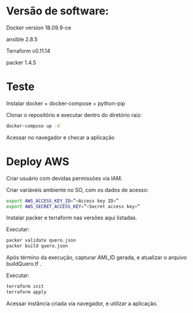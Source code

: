 # Versão de software:

Docker version 18.09.9-ce

ansible 2.8.5

Terraform v0.11.14

packer 1.4.5

# Teste

Instalar docker + docker-compose + python-pip

Clonar o repositório e executar dentro do diretório raiz:

```bash
docker-compose up -d
``` 

Acessar no navegador e checar a aplicação


# Deploy AWS
Criar usuário com devidas permissões via IAM.

Criar variáveis ambiente no SO, com os dados de acesso:
```bash
export AWS_ACCESS_KEY_ID=”<Access key ID>”
export AWS_SECRET_ACCESS_KEY=”<Secret access key>”
```

Instalar packer e terraform nas versões aqui listadas.

Executar:

```bash
packer validate quero.json
packer build quero.json
```

Após término da execução, capturar AMI_ID gerada, e atualizar o arquivo buildQuero.tf .

Executar:

```bash
terraform init
terraform apply
```

Acessar instância criada via navegador, e utilizar a aplicação.
